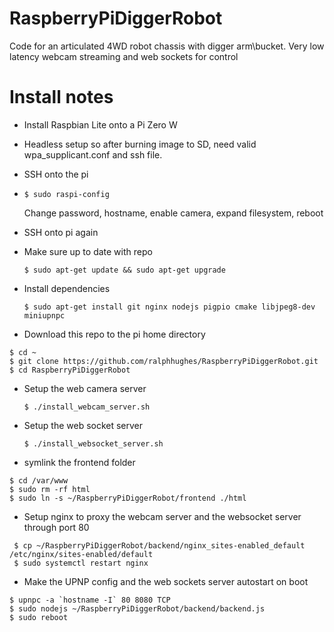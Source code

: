 # RaspberryPiDiggerRobot
Code for an articulated 4WD robot chassis with digger arm\bucket. Very low latency webcam streaming and web sockets for control


# Install notes

* Install Raspbian Lite onto a Pi Zero W

* Headless setup so after burning image to SD, need valid wpa_supplicant.conf and ssh file.

* SSH onto the pi

* `$ sudo raspi-config`

  Change password, hostname, enable camera, expand filesystem, reboot

* SSH onto pi again

* Make sure up to date with repo

  `$ sudo apt-get update && sudo apt-get upgrade`

* Install dependencies 

  `$ sudo apt-get install git nginx nodejs pigpio cmake libjpeg8-dev miniupnpc`

* Download this repo to the pi home directory
```
$ cd ~
$ git clone https://github.com/ralphhughes/RaspberryPiDiggerRobot.git
$ cd RaspberryPiDiggerRobot
```

* Setup the web camera server

  `$ ./install_webcam_server.sh`

* Setup the web socket server

  `$ ./install_websocket_server.sh`

* symlink the frontend folder
```
$ cd /var/www
$ sudo rm -rf html
$ sudo ln -s ~/RaspberryPiDiggerRobot/frontend ./html
```



* Setup nginx to proxy the webcam server and the websocket server through port 80
```
 $ cp ~/RaspberryPiDiggerRobot/backend/nginx_sites-enabled_default /etc/nginx/sites-enabled/default
 $ sudo systemctl restart nginx
```

* Make the UPNP config and the web sockets server autostart on boot
```
$ upnpc -a `hostname -I` 80 8080 TCP
$ sudo nodejs ~/RaspberryPiDiggerRobot/backend/backend.js
$ sudo reboot
```